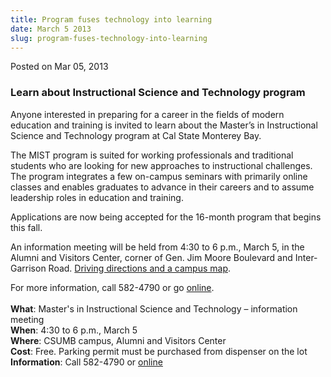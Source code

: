 ```yaml
---
title: Program fuses technology into learning
date: March 5 2013
slug: program-fuses-technology-into-learning
---
```


 



<span class="date">Posted on Mar 05, 2013    </span>
<h3>Learn about Instructional Science and Technology program</h3>
<p>Anyone interested in preparing for a career in the fields of
modern education and training is invited to learn about the
Master&#x2019;s in Instructional Science and Technology program at Cal
State Monterey Bay.</p>
<p>The MIST program is suited for working professionals and
traditional students who are looking for new approaches to
instructional challenges. The program integrates a few on-campus
seminars with primarily online classes and enables graduates to
advance in their careers and to assume leadership roles in
education and training.</p>
<p>Applications are now being accepted for the 16-month program
that begins this fall.</p>
<p>An information meeting will be held from 4:30 to 6 p.m., March
5, in the Alumni and Visitors Center, corner of Gen. Jim Moore
Boulevard and Inter-Garrison Road. <a href="https://csumb.edu/map" rel="nofollow">Driving directions and a campus map</a>.</p>
<p>For more information, call 582-4790 or go <a href="https://csumb.edu/mist" rel="nofollow">online</a>.<br>
<br>
<strong>What</strong>: Master&apos;s in Instructional Science and
Technology &#x2013; information meeting<br>
<strong>When</strong>: 4:30 to 6 p.m., March 5<br>
<strong>Where</strong>: CSUMB campus, Alumni and Visitors
Center<br>
<strong>Cost</strong>: Free. Parking permit must be purchased from
dispenser on the lot<br>
<strong>Information</strong>: Call 582-4790 or <a href="https://csumb.edu/mist" rel="nofollow">online</a>&#xA0;<br>
&#xA0;</br></br></br></br></br></br></br></p>





 
